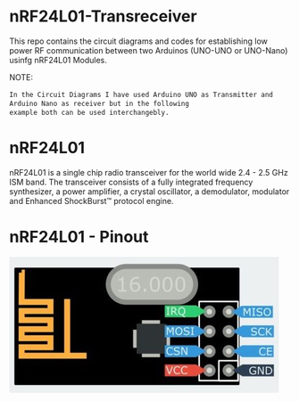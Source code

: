 # nRF24L01-Transreceiver
This repo contains the circuit diagrams and codes for establishing low power RF communication between two Arduinos (UNO-UNO or UNO-Nano) usinfg nRF24L01 Modules.

NOTE:

    In the Circuit Diagrams I have used Arduino UNO as Transmitter and Arduino Nano as receiver but in the following 
    example both can be used interchangebly.

# nRF24L01
nRF24L01 is a single chip radio transceiver for the world wide 2.4 - 2.5 GHz ISM band. The transceiver consists of a fully integrated frequency synthesizer, a power amplifier, a crystal oscillator, a demodulator, modulator and Enhanced ShockBurst™ protocol engine.

# nRF24L01 - Pinout


![nRF24L01 Pinout](https://github.com/coder-KO/NRF24l01-Transreceiver/blob/master/Circuit%20Diagrams/nRF24L01%20Pinout.jpg)
